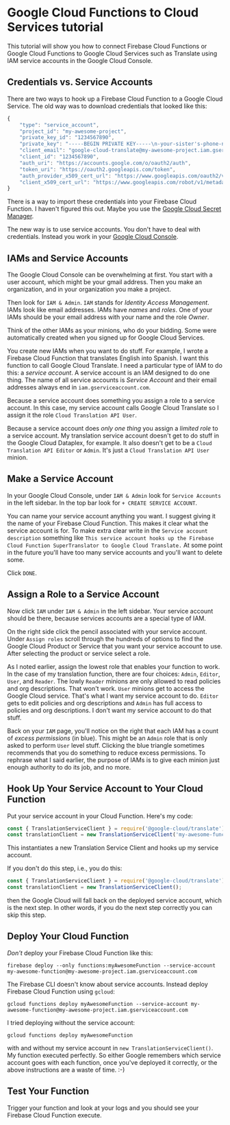 # Google Cloud Functions to Cloud Services tutorial
This tutorial will show you how to connect Firebase Cloud Functions or Google Cloud Functions to Google Cloud Services such as Translate using IAM service accounts in the Google Cloud Console.

Credentials vs. Service Accounts
-------------------------------

There are two ways to hook up a Firebase Cloud Function to a Google Cloud Service. The old way was to download credentials that looked like this:

```js
{
    "type": "service_account",
    "project_id": "my-awesome-project",
    "private_key_id": "1234567890",
    "private_key": "-----BEGIN PRIVATE KEY-----\n-your-sister's-phone-number=\n-----END PRIVATE KEY-----\n",
    "client_email": "google-cloud-translate@my-awesome-project.iam.gserviceaccount.com",
    "client_id": "1234567890",
    "auth_uri": "https://accounts.google.com/o/oauth2/auth",
    "token_uri": "https://oauth2.googleapis.com/token",
    "auth_provider_x509_cert_url": "https://www.googleapis.com/oauth2/v1/certs",
    "client_x509_cert_url": "https://www.googleapis.com/robot/v1/metadata/x509/google-cloud-translate%40my-awesome-project.iam.gserviceaccount.com"
}
```

There is a way to import these credentials into your Firebase Cloud Function. I haven't figured this out. Maybe you use the [Google Cloud Secret Manager](https://cloud.google.com/secret-manager).

The new way is to use service accounts. You don't have to deal with credentials. Instead you work in your [Google Cloud Console](https://console.cloud.google.com/).

IAMs and Service Accounts
-------------------------

The Google Cloud Console can be overwhelming at first. You start with a user account, which might be your gmail address. Then you make an organization, and in your organization you make a project.

Then look for `IAM & Admin`. `IAM` stands for *Identity Access Management*. IAMs look like email addresses. IAMs have *names* and *roles*. One of your IAMs should be your email address with your name and the role *Owner*.

Think of the other IAMs as your minions, who do your bidding. Some were automatically created when you signed up for Google Cloud Services.

You create new IAMs when you want to do stuff. For example, I wrote a Firebase Cloud Function that translates English into Spanish. I want this function to call Google Cloud Translate. I need a particular type of IAM to do this: a *service account*. A service account is an IAM designed to do one thing. The name of all service accounts is *Service Account* and their email addresses always end in `iam.gserviceaccount.com`.

Because a service account does something you assign a role to a service account. In this case, my service account calls Google Cloud Translate so I assign it the role `Cloud Translation API User`.

Because a service account does *only one thing* you assign a *limited role* to a service account. My translation service account doesn't get to do stuff in the Google Cloud Dataplex, for example. It also doesn't get to be a `Cloud Translation API Editor` or `Admin`. It's just a `Cloud Translation API User` minion.

Make a Service Account
----------------------

In your Google Cloud Console, under `IAM & Admin` look for `Service Accounts` in the left sidebar. In the top bar look for `+ CREATE SERVICE ACCOUNT`. 

You can name your service account anything you want. I suggest giving it the name of your Firebase Cloud Function. This makes it clear what the service account is for. To make extra clear write in the `Service account description` something like `This service account hooks up the Firebase Cloud Function SuperTranslator to Google Cloud Translate.` At some point in the future you'll have too many service accounts and you'll want to delete some.

Click `DONE`.

Assign a Role to a Service Account
----------------------------------

Now click `IAM` under `IAM & Admin` in the left sidebar. Your service account should be there, because services accounts are a special type of IAM.

On the right side click the pencil associated with your service account. Under `Assign roles` scroll through the hundreds of options to find the Google Cloud Product or Service that you want your service account to use. After selecting the product or service select a role.

As I noted earlier, assign the lowest role that enables your function to work. In the case of my translation function, there are four choices: `Admin`, `Editor`, `User`, and `Reader`. The lowly `Reader` minions are only allowed to read policies and org descriptions. That won't work. `User` minions get to access the Google Cloud service. That's what I want my service account to do. `Editor` gets to edit policies and org descriptions and `Admin` has full access to policies and org descriptions. I don't want my service account to do that stuff.

Back on your `IAM` page, you'll notice on the right that each IAM has a count of *excess permissions* (in blue). This might be an `Admin` role that is only asked to perform `User` level stuff. Clicking the blue triangle sometimes recommends that you do something to reduce excess permissions. To rephrase what I said earlier, the purpose of IAMs is to give each minion just enough authority to do its job, and no more.

Hook Up Your Service Account to Your Cloud Function
------------------------------------------------------------
Put your service account in your Cloud Function. Here's my code:

```js
const { TranslationServiceClient } = require('@google-cloud/translate');
const translationClient = new TranslationServiceClient('my-awesome-function@my-awesome-app.iam.gserviceaccount.com');
```

This instantiates a new Translation Service Client and hooks up my service account.

If you don't do this step, i.e., you do this:

```js
const { TranslationServiceClient } = require('@google-cloud/translate');
const translationClient = new TranslationServiceClient();
```

then the Google Cloud will fall back on the deployed service account, which is the next step. In other words, if you do the next step correctly you can skip this step.

Deploy Your Cloud Function
--------------------------

*Don't* deploy your Firebase Cloud Function like this:

```
firebase deploy --only functions:myAwesomeFunction --service-account my-awesome-function@my-awesome-project.iam.gserviceaccount.com

```

The Firebase CLI doesn't know about service accounts. Instead deploy Firebase Cloud Function using `gcloud`:

```
gcloud functions deploy myAwesomeFunction --service-account my-awesome-function@my-awesome-project.iam.gserviceaccount.com
```

I tried deploying without the service account:

```
gcloud functions deploy myAwesomeFunction
```

with and without my service account in `new TranslationServiceClient()`. My function executed perfectly. So either Google remembers which service account goes with each function, once you've deployed it correctly, or the above instructions are a waste of time. :-)

Test Your Function
------------------

Trigger your function and look at your logs and you should see your Firebase Cloud Function execute.
